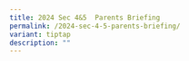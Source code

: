 ```yaml
---
title: 2024 Sec 4&5  Parents Briefing
permalink: /2024-sec-4-5-parents-briefing/
variant: tiptap
description: ""
---
```

